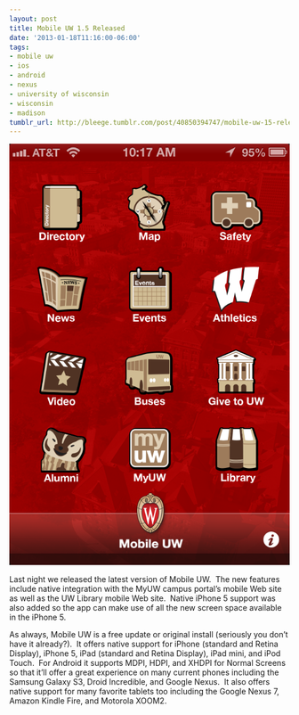 ```yaml
---
layout: post
title: Mobile UW 1.5 Released
date: '2013-01-18T11:16:00-06:00'
tags:
- mobile uw
- ios
- android
- nexus
- university of wisconsin
- wisconsin
- madison
tumblr_url: http://bleege.tumblr.com/post/40850394747/mobile-uw-15-released-last-night-we-released
---
```


![](/tumblr_files/tumblr_mgtzyu37kK1rsjbmgo1_1280.png)

<!--excerpt.start-->
Last night we released the latest version of Mobile UW.  The new features include native integration with the MyUW campus portal’s mobile Web site as well as the UW Library mobile Web site.  Native iPhone 5 support was also added so the app can make use of all the new screen space available in the iPhone 5.
<!--excerpt.end-->

As always, Mobile UW is a free update or original install (seriously you don’t have it already?).  It offers native support for iPhone (standard and Retina Display), iPhone 5, iPad (standard and Retina Display), iPad mini, and iPod Touch.  For Android it supports MDPI, HDPI, and XHDPI for Normal Screens so that it’ll offer a great experience on many current phones including the Samsung Galaxy S3, Droid Incredible, and Google Nexus.  It also offers native support for many favorite tablets too including the Google Nexus 7, Amazon Kindle Fire, and Motorola XOOM2.
